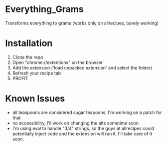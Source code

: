 # Everything_Grams
Transforms everything to grams (works only on allrecipes, barely working)

# Installation
1. Clone the repo
2. Open "chrome://extentions" on the browser
3. Add the extension ('load unpacked extension' and select the folder)
4. Refresh your recipe tab
5. PROFIT

# Known Issues
* all teaspoons are considered sugar teapoons, I'm working on a patch for that
* no accessibility, I'll work on changing the alts sometime soon
* I'm using eval to handle "3/4" strings, so the guys at allrecipes could potentially inject code and the extension will run it, I'll take care of it soon.
